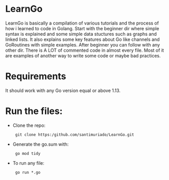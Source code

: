 # LearnGo

LearnGo is basically a compilation of various tutorials and the process of how i learned to code in Golang.
Start with the beginner dir where simple syntax is explained and some simple data stuctures such as graphs and linked lists.
It also explains some key features about Go like channels and GoRoutines with simple examples. After beginner you can follow
with any other dir.
There is A LOT of commented code in almost every file. Most of it are examples of another way to write some code or maybe bad practices.

# Requirements

It should work with any Go version equal or above 1.13.

# Run the files:    

+ Clone the repo:

       git clone https:/github.com/santimuriado/LearnGo.git

+ Generate the go.sum with:

       go mod tidy

+ To run any file:

       go run *.go

